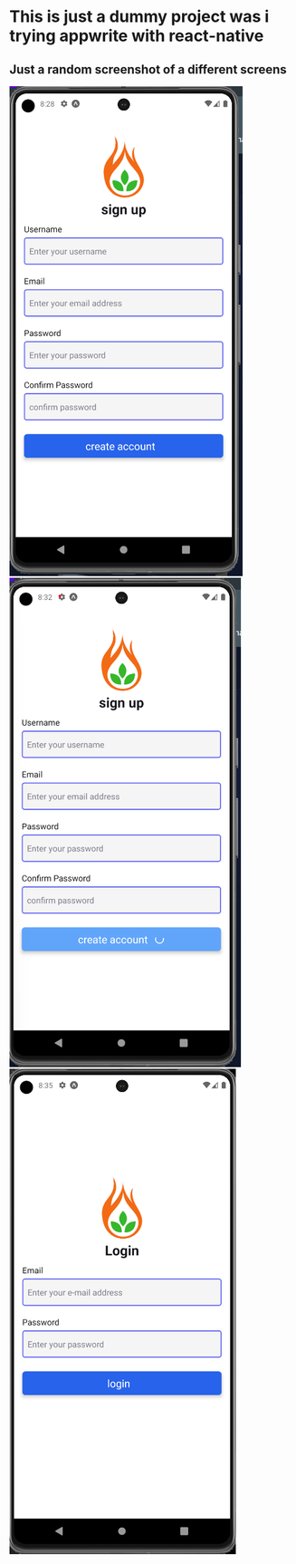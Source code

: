 # This is just a dummy project was i trying appwrite with react-native

## Just a random screenshot of a different screens

![Screenshot 1](screenshots/1.png)
![Screenshot 2](screenshots/2.png)
![Screenshot 3](screenshots/3.png)
